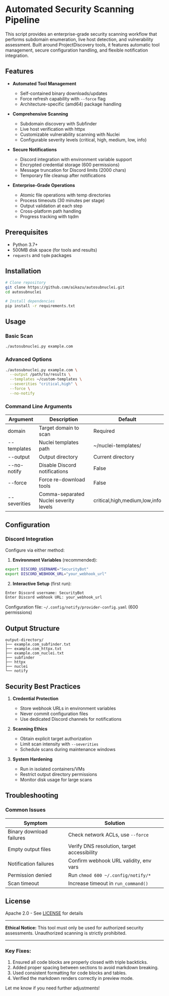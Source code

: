 # Automated Security Scanning Pipeline

This script provides an enterprise-grade security scanning workflow that performs subdomain enumeration, live host detection, and vulnerability assessment. Built around ProjectDiscovery tools, it features automatic tool management, secure configuration handling, and flexible notification integration.

## Features

- **Automated Tool Management**
  - Self-contained binary downloads/updates
  - Force refresh capability with `--force` flag
  - Architecture-specific (amd64) package handling

- **Comprehensive Scanning**
  - Subdomain discovery with Subfinder
  - Live host verification with httpx
  - Customizable vulnerability scanning with Nuclei
  - Configurable severity levels (critical, high, medium, low, info)

- **Secure Notifications**
  - Discord integration with environment variable support
  - Encrypted credential storage (600 permissions)
  - Message truncation for Discord limits (2000 chars)
  - Temporary file cleanup after notifications

- **Enterprise-Grade Operations**
  - Atomic file operations with temp directories
  - Process timeouts (30 minutes per stage)
  - Output validation at each step
  - Cross-platform path handling
  - Progress tracking with tqdm

## Prerequisites

- Python 3.7+
- 500MB disk space (for tools and results)
- `requests` and `tqdm` packages

## Installation

```bash
# Clone repository
git clone https://github.com/aikazu/autosubnuclei.git
cd autosubnuclei

# Install dependencies
pip install -r requirements.txt
```

## Usage

### Basic Scan
```bash
./autosubnuclei.py example.com
```

### Advanced Options
```bash
./autosubnuclei.py example.com \
  --output /path/to/results \
  --templates ~/custom-templates \
  --severities "critical,high" \
  --force \
  --no-notify
```

### Command Line Arguments
| Argument        | Description                                  | Default                      |
|-----------------|----------------------------------------------|------------------------------|
| domain          | Target domain to scan                        | Required                     |
| --templates     | Nuclei templates path                        | ~/nuclei-templates/          |
| --output        | Output directory                             | Current directory            |
| --no-notify     | Disable Discord notifications                | False                        |
| --force         | Force re-download tools                      | False                        |
| --severities    | Comma-separated Nuclei severity levels       | critical,high,medium,low,info|

## Configuration

### Discord Integration
Configure via either method:

1. **Environment Variables** (recommended):
```bash
export DISCORD_USERNAME="SecurityBot"
export DISCORD_WEBHOOK_URL="your_webhook_url"
```

2. **Interactive Setup** (first run):
```bash
Enter Discord username: SecurityBot
Enter Discord webhook URL: your_webhook_url
```

Configuration file: `~/.config/notify/provider-config.yaml` (600 permissions)

## Output Structure
```text
output-directory/
├── example.com_subfinder.txt
├── example.com_httpx.txt
├── example.com_nuclei.txt
├── subfinder
├── httpx
├── nuclei
└── notify
```

## Security Best Practices

1. **Credential Protection**
   - Store webhook URLs in environment variables
   - Never commit configuration files
   - Use dedicated Discord channels for notifications

2. **Scanning Ethics**
   - Obtain explicit target authorization
   - Limit scan intensity with `--severities`
   - Schedule scans during maintenance windows

3. **System Hardening**
   - Run in isolated containers/VMs
   - Restrict output directory permissions
   - Monitor disk usage for large scans

## Troubleshooting

### Common Issues

| Symptom                          | Solution                                  |
|----------------------------------|-------------------------------------------|
| Binary download failures         | Check network ACLs, use `--force`         |
| Empty output files               | Verify DNS resolution, target accessibility |
| Notification failures            | Confirm webhook URL validity, env vars    |
| Permission denied                | Run `chmod 600 ~/.config/notify/*`        |
| Scan timeout                     | Increase timeout in `run_command()`       |

## License
Apache 2.0 - See [LICENSE](LICENSE) for details

---

**Ethical Notice:** This tool must only be used for authorized security assessments. Unauthorized scanning is strictly prohibited.

---

### Key Fixes:
1. Ensured all code blocks are properly closed with triple backticks.
2. Added proper spacing between sections to avoid markdown breaking.
3. Used consistent formatting for code blocks and tables.
4. Verified the markdown renders correctly in preview mode.

Let me know if you need further adjustments!

